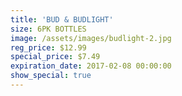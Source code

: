 ```yaml
---
title: 'BUD & BUDLIGHT'
size: 6PK BOTTLES
image: /assets/images/budlight-2.jpg
reg_price: $12.99
special_price: $7.49
expiration_date: 2017-02-08 00:00:00
show_special: true
---
```



